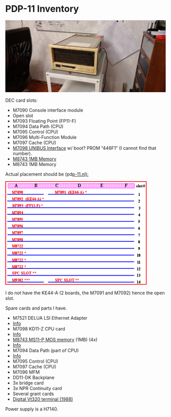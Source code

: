 # PDP-11 Inventory

![](image-20230326-202401.png)

DEC card slots:

- M7090 Console interface module
- Open slot
- M7093 Floating Point (FP11-F)
- M7094 Data Path (CPU)
- M7095 Control (CPU)
- M7096 Multi-Function Module
- M7097 Cache (CPU)
- [M7098 UNIBUS Interface](m7098-unibus-interface/index.md) w/ boot? PROM “446F1” (I cannot find that number).
- [M8743 1MB Memory](m8743-ms11-p-mos-memory/index.md)
- M8743 1MB Memory

Actual placement should be (pd[p-11.nl):](http://pdp-11.nl)

![](image-20230329-193350.png)

I do not have the KE44-A (2 boards, the M7091 and M7092) hence the open slot.

Spare cards and parts I have.

- M7521 DELUA LSI Ethernet Adapter
-   [Info](https://gunkies.org/wiki/Digital_Ethernet_Large-scale-integration_UNIBUS_Adapter)
- M7098 KD11-Z CPU card
-   [Info](https://gunkies.org/wiki/KD11-Z_CPU)
- [M8743 MS11-P MOS memory](m8743-ms11-p-mos-memory/index.md) (1MB) (4x)
-   [Info](https://gunkies.org/wiki/MS11-P_MOS_memory)
- M7094 Data Path (part of CPU)
-   [Info](https://gunkies.org/wiki/KD11-Z_CPU)
- M7095 Control (CPU)
- M7097 Cache (CPU)
- M7096 MFM
- DD11-DK Backplane
- 3x bridge card
- 3x NPR Continuity card
- Several grant cards
- [Digital Vt320 terminal (1988)](dec-vt320-terminal/index.md)

Power supply is a H7140.

